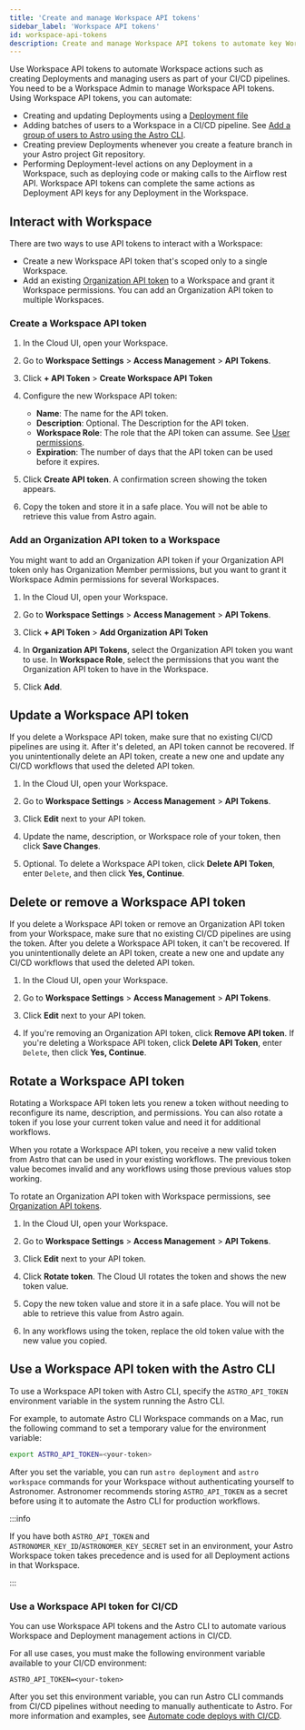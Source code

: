 ```yaml
---
title: 'Create and manage Workspace API tokens'
sidebar_label: 'Workspace API tokens'
id: workspace-api-tokens
description: Create and manage Workspace API tokens to automate key Workspace actions, like adding users and creating Deployments. 
---
```


Use Workspace API tokens to automate Workspace actions such as creating Deployments and managing users as part of your CI/CD pipelines. You need to be a Workspace Admin to manage Workspace API tokens. Using Workspace API tokens, you can automate:

- Creating and updating Deployments using a [Deployment file](manage-deployments-as-code.md)
- Adding batches of users to a Workspace in a CI/CD pipeline. See [Add a group of users to Astro using the Astro CLI](manage-workspace-users.md#add-a-group-of-users-to-a-workspace-using-the-astro-cli).
- Creating preview Deployments whenever you create a feature branch in your Astro project Git repository. 
- Performing Deployment-level actions on any Deployment in a Workspace, such as deploying code or making calls to the Airflow rest API. Workspace API tokens can complete the same actions as Deployment API keys for any Deployment in the Workspace. 

## Interact with Workspace

There are two ways to use API tokens to interact with a Workspace:

- Create a new Workspace API token that's scoped only to a single Workspace.
- Add an existing [Organization API token](organization-api-tokens.md) to a Workspace and grant it Workspace permissions. You can add an Organization API token to multiple Workspaces.

### Create a Workspace API token

1. In the Cloud UI, open your Workspace.
   
2. Go to **Workspace Settings** > **Access Management** > **API Tokens**.
   
3. Click **+ API Token** > **Create Workspace API Token**
   
4. Configure the new Workspace API token:

    - **Name**: The name for the API token.
    - **Description**: Optional. The Description for the API token.
    - **Workspace Role**: The role that the API token can assume. See [User permissions](user-permissions.md#workspace-roles).
    - **Expiration**: The number of days that the API token can be used before it expires.

5. Click **Create API token**. A confirmation screen showing the token appears.
   
6. Copy the token and store it in a safe place. You will not be able to retrieve this value from Astro again. 


### Add an Organization API token to a Workspace
You might want to add an Organization API token if your Organization API token only has Organization Member permissions, but you want to grant it Workspace Admin permissions for several Workspaces.

1. In the Cloud UI, open your Workspace.
   
2. Go to **Workspace Settings** > **Access Management** > **API Tokens**.
   
3. Click **+ API Token** > **Add Organization API Token**
   
4. In **Organization API Tokens**, select the Organization API token you want to use. In **Workspace Role**, select the permissions that you want the Organization API token to have in the Workspace.

5. Click **Add**.

## Update a Workspace API token

If you delete a Workspace API token, make sure that no existing CI/CD pipelines are using it. After it's deleted, an API token cannot be recovered. If you unintentionally delete an API token, create a new one and update any CI/CD workflows that used the deleted API token.

1. In the Cloud UI, open your Workspace.
   
2. Go to **Workspace Settings** > **Access Management** > **API Tokens**.

3. Click **Edit** next to your API token.

4. Update the name, description, or Workspace role of your token, then click **Save Changes**.
   
5. Optional. To delete a Workspace API token, click **Delete API Token**, enter `Delete`, and then click **Yes, Continue**.


## Delete or remove a Workspace API token

If you delete a Workspace API token or remove an Organization API token from your Workspace, make sure that no existing CI/CD pipelines are using the token. After you delete a Workspace API token, it can't be recovered. If you unintentionally delete an API token, create a new one and update any CI/CD workflows that used the deleted API token.

1. In the Cloud UI, open your Workspace.
   
2. Go to **Workspace Settings** > **Access Management** > **API Tokens**.

3. Click **Edit** next to your API token.

4. If you're removing an Organization API token, click **Remove API token**. If you're deleting a Workspace API token, click **Delete API Token**, enter `Delete`, then click **Yes, Continue**.

## Rotate a Workspace API token

Rotating a Workspace API token lets you renew a token without needing to reconfigure its name, description, and permissions. You can also rotate a token if you lose your current token value and need it for additional workflows. 

When you rotate a Workspace API token, you receive a new valid token from Astro that can be used in your existing workflows. The previous token value becomes invalid and any workflows using those previous values stop working. 

To rotate an Organization API token with Workspace permissions, see [Organization API tokens](organization-api-tokens.md).

1. In the Cloud UI, open your Workspace.
   
2. Go to **Workspace Settings** > **Access Management** > **API Tokens**.

3. Click **Edit** next to your API token.

4. Click **Rotate token**. The Cloud UI rotates the token and shows the new token value. 

5. Copy the new token value and store it in a safe place. You will not be able to retrieve this value from Astro again. 

6. In any workflows using the token, replace the old token value with the new value you copied. 

## Use a Workspace API token with the Astro CLI

To use a Workspace API token with Astro CLI, specify the `ASTRO_API_TOKEN` environment variable in the system running the Astro CLI.  

For example, to automate Astro CLI Workspace commands on a Mac, run the following command to set a temporary value for the environment variable:

```bash
export ASTRO_API_TOKEN=<your-token>
```

After you set the variable, you can run `astro deployment` and `astro workspace` commands for your Workspace without authenticating yourself to Astronomer. Astronomer recommends storing `ASTRO_API_TOKEN` as a secret before using it to automate the Astro CLI for production workflows.

:::info

If you have both `ASTRO_API_TOKEN` and `ASTRONOMER_KEY_ID`/`ASTRONOMER_KEY_SECRET` set in an environment, your Astro Workspace token takes precedence and is used for all Deployment actions in that Workspace. 

:::

### Use a Workspace API token for CI/CD

You can use Workspace API tokens and the Astro CLI to automate various Workspace and Deployment management actions in CI/CD. 

For all use cases, you must make the following environment variable available to your CI/CD environment:

```text
ASTRO_API_TOKEN=<your-token>
```

After you set this environment variable, you can run Astro CLI commands from CI/CD pipelines without needing to manually authenticate to Astro. For more information and examples, see [Automate code deploys with CI/CD](set-up-ci-cd.md).

